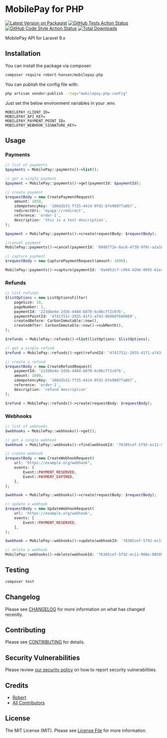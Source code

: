 # MobilePay for PHP

[![Latest Version on Packagist](https://img.shields.io/packagist/v/robert-hansen/mobilepay-php.svg?style=flat-square)](https://packagist.org/packages/robert-hansen/mobilepay-php)
[![GitHub Tests Action Status](https://img.shields.io/github/workflow/status/robert-hansen/mobilepay-php/run-tests?label=tests)](https://github.com/robert-hansen/mobilepay-php/actions?query=workflow%3Arun-tests+branch%3Amain)
[![GitHub Code Style Action Status](https://img.shields.io/github/workflow/status/robert-hansen/mobilepay-php/Check%20&%20fix%20styling?label=code%20style)](https://github.com/robert-hansen/mobilepay-php/actions?query=workflow%3A"Check+%26+fix+styling"+branch%3Amain)
[![Total Downloads](https://img.shields.io/packagist/dt/robert-hansen/mobilepay-php.svg?style=flat-square)](https://packagist.org/packages/robert-hansen/mobilepay-php)

MobilePay API for Laravel 9.x

## Installation

You can install the package via composer:

```bash
composer require robert-hansen/mobilepay-php
```

You can publish the config file with:

```bash
php artisan vendor:publish --tag="mobilepay-php-config"
```

Just set the below environment variables in your .env.

```
MOBILEPAY_CLIENT_ID=
MOBILEPAY_API_KEY=
MOBILEPAY_PAYMENT_POINT_ID=
MOBILEPAY_WEBHOOK_SIGNATURE_KEY=
```

## Usage

### Payments
```php
// list of payments
$payments = MobilePay::payments()->list();

// get a single payment
$payment = MobilePay::payments()->get(paymentId: $paymentId);

// create payment
$requestBody = new CreatePaymentRequest(
    amount: 1050,
    idempotencyKey: '186d2b31-ff25-4414-9fd1-bfe9807fa8b7',
    redirectUri: 'myapp://redirect',
    reference: 'order-1',
    description: 'this is a test description',
);

$payment = MobilePay::payments()->create(requestBody: $requestBody);

//cancel payment
MobilePay::payments()->cancel(paymentId: '09d6772e-8ac0-4738-9f9c-a2a1891c1a26');

// capture payment
$requestBody = new CapturePaymentRequest(amount: 1000);

MobilePay::payments()->capture(paymentId: '9a4d52cf-c994-42b6-8995-61e4598514e5', requestBody: $requestBody);
```

### Refunds
```php
// list refunds
$listOptions = new ListOptionsFilter(
    pageSize: 10,
    pageNumber: 1,
    paymentId: '223dbe4e-2d3b-4484-b870-6c86cff2c07b',
    paymentPointId: '4741751c-2935-41f1-a743-0b960f668869',
    createdBefore: CarbonImmutable::now(),
    createdAfter: CarbonImmutable::now()->subMonth(),
);

$refunds = MobilePay::refunds()->list(listOptions: $listOptions);

// get a single refund
$refund = MobilePay::refunds()->get(refundId: "4741751c-2935-41f1-a743-0b960f668869");

// create a refund
$requestBody = new CreateRefundRequest(
    paymentId: '223dbe4e-2d3b-4484-b870-6c86cff2c07b',
    amount: 1000,
    idempotencyKey: '186d2b31-ff25-4414-9fd1-bfe9807fa8b7',
    reference: 'order-1',
    description: 'refund description'
);

$refund = MobilePay::refunds()->create(requestBody: $requestBody);
```

### Webhooks
```php
// list of webhooks
$webhooks = MobilePay::webhooks()->get();

// get a single webhook
$webhook = MobilePay::webhooks()->find(webhookId: '76385cef-5f92-ec11-908e-00505686acfb');

// create webhook
$requestBody = new CreateWebhookRequest(
    url: "https://example.org/webhook",
    events: [
        Event::PAYMENT_RESERVED,
        Event::PAYMENT_EXPIRED,
    ],
);

$webhook = MobilePay::webhooks()->create(requestBody: $requestBody);

// update a webhook
$requestBody = new UpdateWebhookRequest(
    url: 'https://example.org/webhook',
    events: [
        Event::PAYMENT_RESERVED,
    ],
);

$webhook = MobilePay::webhooks()->update(webhookId: '76385cef-5f92-ec11-908e-00505686acfb', requestBody: $requestBody);

// delete a webhook
MobilePay::webhooks()->delete(webhookId: '76385cef-5f92-ec11-908e-00505686acfb');
```

## Testing

```bash
composer test
```

## Changelog

Please see [CHANGELOG](CHANGELOG.md) for more information on what has changed recently.

## Contributing

Please see [CONTRIBUTING](.github/CONTRIBUTING.md) for details.

## Security Vulnerabilities

Please review [our security policy](../../security/policy) on how to report security vulnerabilities.

## Credits

- [Robert](https://github.com/robert-hansen)
- [All Contributors](../../contributors)

## License

The MIT License (MIT). Please see [License File](LICENSE.md) for more information.
